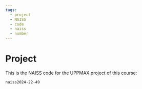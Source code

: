 ```yaml
---
tags:
  - project
  - NAISS
  - code
  - naiss
  - number
---
```


# Project

This is the NAISS code for the UPPMAX project of this course:

```text
naiss2024-22-49
```
